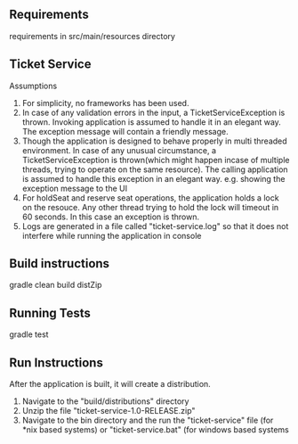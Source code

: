 
Requirements
-------------
requirements in src/main/resources directory

Ticket Service
--------------
Assumptions
 1. For simplicity, no frameworks has been used.
 2. In case of any validation errors in the input, a TicketServiceException is thrown. Invoking application is assumed to handle it in an elegant way. The exception message will contain a friendly message.
 3. Though the application is designed to behave properly in multi threaded environment. In case of any unusual circumstance, a TicketServiceException is thrown(which might happen incase of multiple threads, trying to operate on the same resource). The calling application is assumed to handle this exception in an elegant way. e.g. showing the exception message to the UI
 4. For holdSeat and reserve seat operations, the application holds a lock on the resouce. Any other thread trying to hold the lock will timeout in 60 seconds. In this case an exception is thrown.
 5. Logs are generated in a file called "ticket-service.log" so that it does not interfere while running the application in console
 
Build instructions
------------------
gradle clean build distZip

Running Tests
-------------
gradle test

Run Instructions
------------------
After the application is built, it will create a distribution.
 1. Navigate to the "build/distributions" directory
 2. Unzip the file "ticket-service-1.0-RELEASE.zip"
 3. Navigate to the bin directory and the run the "ticket-service" file (for *nix based systems) or "ticket-service.bat" (for windows based systems
 

